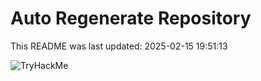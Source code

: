 # Auto Regenerate Repository

This README was last updated: 2025-02-15 19:51:13

 ![TryHackMe](https://tryhackme.com/badge/533634)